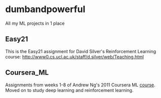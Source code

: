 # dumbandpowerful
All my ML projects in 1 place

## Easy21
This is the Easy21 assignment for David Silver's Reinforcement Learning course: http://www0.cs.ucl.ac.uk/staff/d.silver/web/Teaching.html

## Coursera_ML
Assignments from weeks 1-8 of Andrew Ng's 2011 Coursera ML [course](https://www.coursera.org/learn/machine-learning).
Moved on to study deep learning and reinforcement learning.
